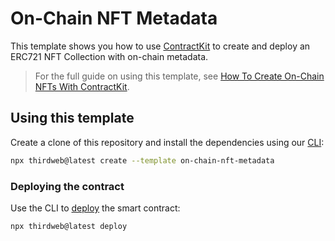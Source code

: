 # On-Chain NFT Metadata

This template shows you how to use [ContractKit](https://portal.thirdweb.com/contractkit) to create and deploy an ERC721 NFT Collection with on-chain metadata.

> For the full guide on using this template, see [How To Create On-Chain NFTs With ContractKit](https://blog.thirdweb.com/guides/how-to-create-on-chain-nfts-with-thirdweb/).

## Using this template

Create a clone of this repository and install the dependencies using our [CLI](https://portal.thirdweb.com/cli):

```bash
npx thirdweb@latest create --template on-chain-nft-metadata
```

### Deploying the contract

Use the CLI to [deploy](https://portal.thirdweb.com/deploy) the smart contract:

```bash
npx thirdweb@latest deploy
```
